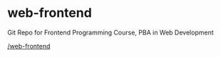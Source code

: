 # web-frontend
Git Repo for Frontend Programming Course, PBA in Web Development

[/web-frontend](https://cederdorff.github.io/web-frontend)
